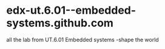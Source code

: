 edx-ut.6.01--embedded-systems.github.com
========================================
all the lab from UT.6.01 Embedded systems -shape the world
